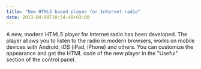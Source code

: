 ```yaml
---
title: "New HTML5 based player for Internet radio"
date: 2013-04-09T10:54:49+03:00
---
```


A new, modern HTML5 player for Internet radio has been developed. The player allows you to listen to the radio in modern browsers, works on mobile devices with Android, iOS (iPad, iPhone) and others. You can customize the appearance and get the HTML code of the new player in the "Useful" section of the control panel.